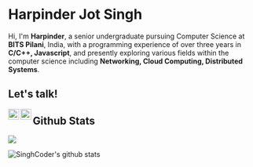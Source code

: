 # Harpinder Jot Singh

Hi, I'm **Harpinder**, a senior undergraduate pursuing Computer Science at **BITS Pilani**, India, with a programming experience of over three years in **C/C++, Javascript**, and presently exploring various fields within the computer science including **Networking, Cloud Computing, Distributed Systems**.


## Let's talk!

[<img align="left" alt="Harpinder | Gmail" width="22px" src="https://cdn.jsdelivr.net/npm/simple-icons@3.7.0/icons/gmail.svg" />][gmail]
[<img align="left" alt="Harpinder | LinkedIn" width="22px" src="https://cdn.jsdelivr.net/npm/simple-icons@v3/icons/linkedin.svg" />][linkedin]

## Github Stats

![](https://komarev.com/ghpvc/?username=singhcoder)

![SinghCoder's github stats](https://github-readme-stats.vercel.app/api?username=singhcoder&show_icons=true&theme=radical&count_private=true)

[gmail]: mailto:harpinderjot36@gmail.com
[linkedin]: https://www.linkedin.com/in/singhcoder/
